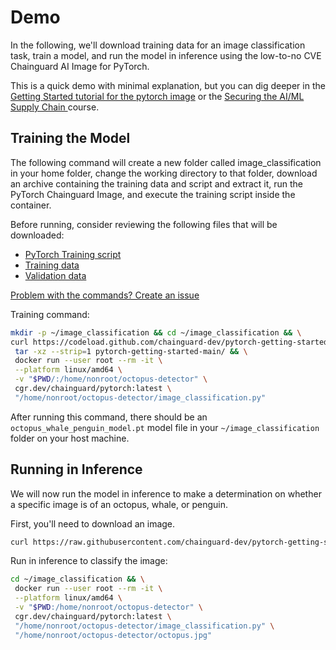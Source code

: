 # Demo

In the following, we'll download training data for an image classification task, train a model, and run the model in inference using the low-to-no CVE Chainguard AI Image for PyTorch.

This is a quick demo with minimal explanation, but you can dig deeper in the [Getting Started tutorial for the pytorch image](https://edu.chainguard.dev/chainguard/chainguard-images/getting-started/pytorch/) or the [Securing the AI/ML Supply Chain ](https://courses.chainguard.dev/securing-ai) course.

## Training the Model

The following command will create a new folder called image_classification in your home folder, change the working directory to that folder, download an archive containing the training data and script and extract it, run the PyTorch Chainguard Image, and execute the training script inside the container.

Before running, consider reviewing the following files that will be downloaded:

- [PyTorch Training script](https://github.com/chainguard-dev/pytorch-getting-started/blob/main/image_classification.py)
- [Training data](https://github.com/chainguard-dev/pytorch-getting-started/tree/main/data/octopus-penguin-whale/train)
- [Validation data](https://github.com/chainguard-dev/pytorch-getting-started/tree/main/data/octopus-penguin-whale/val)

[Problem with the commands? Create an issue](https://github.com/smythp/old_new_strange_swampup_2024/issues/new)

Training command:

```bash
mkdir -p ~/image_classification && cd ~/image_classification && \
curl https://codeload.github.com/chainguard-dev/pytorch-getting-started/tar.gz/main | \
 tar -xz --strip=1 pytorch-getting-started-main/ && \
 docker run --user root --rm -it \
 --platform linux/amd64 \
 -v "$PWD/:/home/nonroot/octopus-detector" \
 cgr.dev/chainguard/pytorch:latest \
 "/home/nonroot/octopus-detector/image_classification.py"
```

After running this command, there should be an `octopus_whale_penguin_model.pt` model file in your `~/image_classification` folder on your host machine.

## Running in Inference

We will now run the model in inference to make a determination on whether a specific image is of an octopus, whale, or penguin.

First, you'll need to download an image. 

```bash
curl https://raw.githubusercontent.com/chainguard-dev/pytorch-getting-started/main/inference-images/octopus.jpg > ~/image_classification/octopus.jpg
```

Run in inference to classify the image:

```bash
cd ~/image_classification && \
 docker run --user root --rm -it \
 --platform linux/amd64 \
 -v "$PWD:/home/nonroot/octopus-detector" \
 cgr.dev/chainguard/pytorch:latest \
 "/home/nonroot/octopus-detector/image_classification.py" \
 "/home/nonroot/octopus-detector/octopus.jpg"
```
